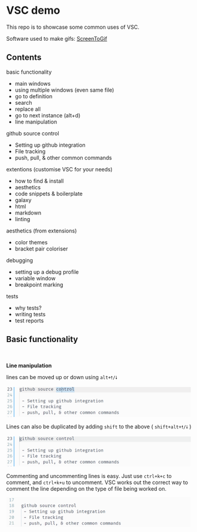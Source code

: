 # VSC demo

This repo is to showcase some common uses of VSC. 

Software used to make gifs: [ScreenToGif](https://www.screentogif.com/)


## Contents

basic functionality
 - main windows
 - using multiple windows (even same file) 
 - go to definition
 - search               
 - replace all 
 - go to next instance  (alt+d)
 - line manipulation


github source control
 - Setting up github integration
 - File tracking
 - push, pull, & other common commands


extentions (customise VSC for your needs)
 - how to find & install
 - aesthetics
 - code snippets & boilerplate
 - galaxy
 - html
 - markdown
 - linting


aesthetics (from extensions)
 - color themes
 - bracket pair coloriser


debugging 
 - setting up a debug profile
 - variable window
 - breakpoint marking


tests
 - why tests?
 - writing tests
 - test reports


## Basic functionality

<br>

**Line manipulation**

lines can be moved up or down using `alt+🠕/🠗`

<img src="media/moveline.gif" height="80px"/>


Lines can also be duplicated by adding `shift` to the above ( `shift+alt+🠕/🠗` ) 

<img src="media/dupline.gif" height="80px"/>


Commenting and uncommenting lines is easy. Just use `ctrl+k+c` to comment, and `ctrl+k+u` to uncomment. VSC works out the correct way to comment the line depending on the type of file being worked on. 

<img src="media/comment_uncomment.gif" height="80px"/>






